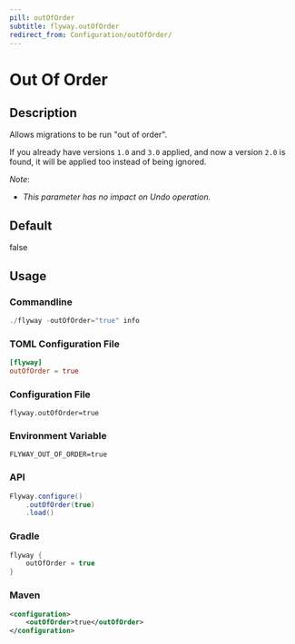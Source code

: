 ```yaml
---
pill: outOfOrder
subtitle: flyway.outOfOrder
redirect_from: Configuration/outOfOrder/
---
```


# Out Of Order

## Description
Allows migrations to be run "out of order".

If you already have versions `1.0` and `3.0` applied, and now a version `2.0` is found, it will be applied too instead of being ignored.

_Note_:
- _This parameter has no impact on Undo operation._

## Default
false

## Usage

### Commandline
```powershell
./flyway -outOfOrder="true" info
```

### TOML Configuration File
```toml
[flyway]
outOfOrder = true
```

### Configuration File
```properties
flyway.outOfOrder=true
```

### Environment Variable
```properties
FLYWAY_OUT_OF_ORDER=true
```

### API
```java
Flyway.configure()
    .outOfOrder(true)
    .load()
```

### Gradle
```groovy
flyway {
    outOfOrder = true
}
```

### Maven
```xml
<configuration>
    <outOfOrder>true</outOfOrder>
</configuration>
```
